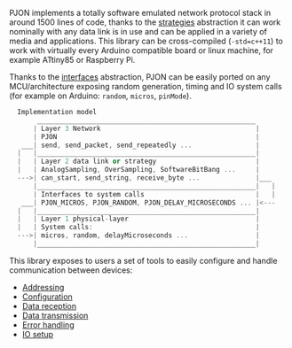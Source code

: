 
PJON implements a totally software emulated network protocol stack in around 1500 lines of code, thanks to the [strategies](/strategies/README.md) abstraction it can work nominally with any data link is in use and can be applied in a variety of media and applications. This library can be cross-compiled (`-std=c++11`) to work with virtually every Arduino compatible board or linux machine, for example ATtiny85 or Raspberry Pi.

Thanks to the [interfaces](/interfaces/README.md) abstraction, PJON can be easily ported on any MCU/architecture exposing random generation, timing and IO system calls (for example on Arduino: `random`, `micros`, `pinMode`).

```cpp
  Implementation model
       _______________________________________________________
      | Layer 3 Network                                       |
      | PJON                                                  |
   ___| send, send_packet, send_repeatedly ...                |
  |   |_______________________________________________________|
  |   | Layer 2 data link or strategy                         |
  |   | AnalogSampling, OverSampling, SoftwareBitBang ...     |
  --->| can_start, send_string, receive_byte ...              |___   
      |_______________________________________________________|   |
      | Interfaces to system calls                            |   |
   ___| PJON_MICROS, PJON_RANDOM, PJON_DELAY_MICROSECONDS ... |<---
  |   |_______________________________________________________|
  |   | Layer 1 physical-layer                                |
  |   | System calls:                                         |
  --->| micros, random, delayMicroseconds ...                 |
      |_______________________________________________________|
```

This library exposes to users a set of tools to easily configure and handle communication between devices:

- [Addressing](/documentation/addressing.md)
- [Configuration](/documentation/configuration.md)
- [Data reception](/documentation/data-reception.md)
- [Data transmission](/documentation/data-transmission.md)
- [Error handling](/documentation/error-handling.md)
- [IO setup](/documentation/io-setup.md)

